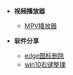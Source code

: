 - **视频播放器**
    - [MPV播放器](zh-cn/mpv.md)

- **软件分享**
    - [edge图标删除](zh-cn/uninstall_edge.md)
    - [win10右键整理](zh-cn/neaten_right.md)